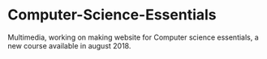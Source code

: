 # Computer-Science-Essentials
Multimedia, working on making website for Computer science essentials, a new course available in august 2018.
